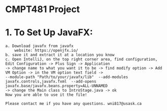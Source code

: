 # CMPT481 Project

# 1. To Set Up JavaFX:
    a. Download javafx from javafx
        website: https://openjfx.io/
    b. save it and extract it at a location you know
    c. Open IntelliJ, on the top right corner area, find configuration, Edit Configuration -> Plus Sign -> Application
    -> change name to what you want it to be -> find modify option -> Add VM Option -> in the VM option text field ->
    --module-path "Path/to/your/javafx/lib"  --add-modules javafx.controls,javafx.fxml  --add-opens javafx.base/javafx.beans.property=ALL-UNNAMED
    -> change the Main class to IntroStage.java -> ok
    Now you are able to use it the file!

    Please contact me if you have any questions. wni817@usask.ca
